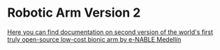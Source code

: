 # Robotic Arm Version 2

[Here you can find documentation on second version of the world's first truly open-source low-cost bionic arm by e-NABLE Medellín](https://github.com/enable-medellin/RoboticArmV2/wiki)
